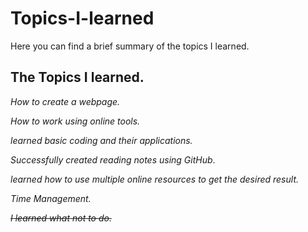 # Topics-I-learned
Here you can find a brief summary of the topics I learned.

## The Topics I learned.

*How to create a webpage.*

*How to work using online tools.*

*learned basic coding and their applications.*

*Successfully created reading notes using GitHub*.

*learned how to use multiple online resources to get the desired result.*

*Time Management.*

*~~I learned what not to do.~~*
